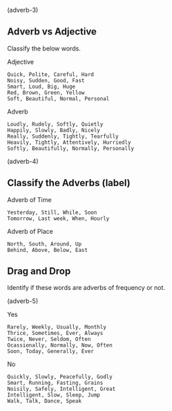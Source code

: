(adverb-3)

## Adverb vs Adjective

Classify the below words.

Adjective

```
Quick, Polite, Careful, Hard
Noisy, Sudden, Good, Fast
Smart, Loud, Big, Huge
Red, Brown, Green, Yellow
Soft, Beautiful, Normal, Personal
```

Adverb

```
Loudly, Rudely, Softly, Quietly
Happily, Slowly, Badly, Nicely
Really, Suddenly, Tightly, Tearfully
Heavily, Tightly, Attentively, Hurriedly
Softly, Beautifully, Normally, Personally
```

(adverb-4)

## Classify the Adverbs (label)

Adverb of Time

```
Yesterday, Still, While, Soon
Tomorrow, Last week, When, Hourly
```

Adverb of Place

```
North, South, Around, Up
Behind, Above, Below, East
```

## Drag and Drop

Identify if these words are adverbs of frequency or not.

(adverb-5)

Yes

```
Rarely, Weekly, Usually, Monthly
Thrice, Sometimes, Ever, Always
Twice, Never, Seldom, Often
Ocassionally, Normally, Now, Often
Soon, Today, Generally, Ever
```

No

```
Quickly, Slowly, Peacefully, Godly
Smart, Running, Fasting, Grains
Noisily, Safely, Intelligent, Great
Intelligent, Slow, Sleep, Jump
Walk, Talk, Dance, Speak
```
